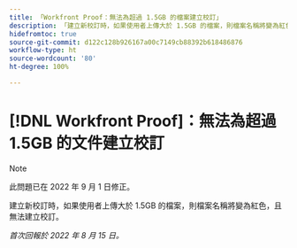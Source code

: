 ```yaml
---
title: 「Workfront Proof：無法為超過 1.5GB 的檔案建立校訂」
description: 「建立新校訂時，如果使用者上傳大於 1.5GB 的檔案，則檔案名稱將變為紅色，且無法建立校訂。」
hidefromtoc: true
source-git-commit: d122c128b926167a00c7149cb88392b618486876
workflow-type: ht
source-wordcount: '80'
ht-degree: 100%

---
```



# [!DNL Workfront Proof]：無法為超過 1.5GB 的文件建立校訂

>[!NOTE]
>
>此問題已在 2022 年 9 月 1 日修正。

建立新校訂時，如果使用者上傳大於 1.5GB 的檔案，則檔案名稱將變為紅色，且無法建立校訂。

_首次回報於 2022 年 8 月 15 日。_
